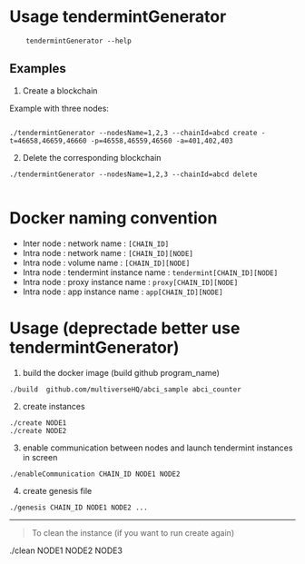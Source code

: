 # Usage tendermintGenerator


```
	tendermintGenerator --help
```


## Examples 

1. Create a blockchain 

Example with three nodes:

```

./tendermintGenerator --nodesName=1,2,3 --chainId=abcd create -t=46658,46659,46660 -p=46558,46559,46560 -a=401,402,403

```

2. Delete the corresponding blockchain

```
./tendermintGenerator --nodesName=1,2,3 --chainId=abcd delete


```


# Docker naming convention 

- Inter node : network name : `[CHAIN_ID]`
- Intra node : network name : `[CHAIN_ID][NODE]`
- Intra node : volume name : `[CHAIN_ID][NODE]`
- Intra node : tendermint instance name : `tendermint[CHAIN_ID][NODE]`
- Intra node : proxy instance name : `proxy[CHAIN_ID][NODE]`
- Intra node : app instance name : `app[CHAIN_ID][NODE]`



# Usage (deprectade better use tendermintGenerator)



1. build the docker image (build github program_name)

```
./build  github.com/multiverseHQ/abci_sample abci_counter
```

2. create instances

```
./create NODE1
./create NODE2
```

3. enable communication between nodes and launch tendermint instances in screen

```
./enableCommunication CHAIN_ID NODE1 NODE2
``` 

4. create genesis file 

```
./genesis CHAIN_ID NODE1 NODE2 ...
```

------

> To clean the instance  (if you want to run create again)

./clean NODE1 NODE2 NODE3



